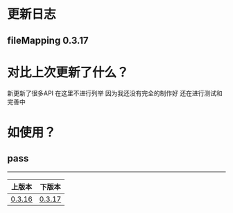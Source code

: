 # 更新日志
## fileMapping 0.3.17


# 对比上次更新了什么？
新更新了很多API 在这里不进行列举 因为我还没有完全的制作好 还在进行测试和完善中

# 如使用？


## pass

------

|                    上版本                    |          下版本           |
|:-----------------------------------------:|:----------------------:|
| [0.3.16](update_md%2Fchangelog-0.3.16.md) | [0.3.17](changelog.md) |

